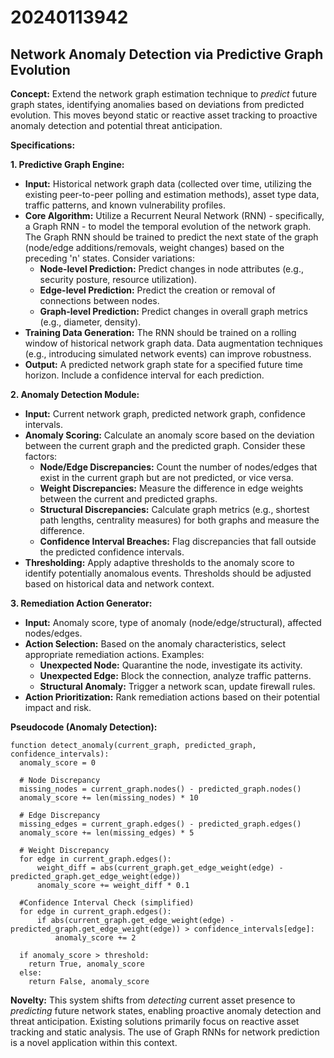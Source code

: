 # 20240113942

## Network Anomaly Detection via Predictive Graph Evolution

**Concept:** Extend the network graph estimation technique to *predict* future graph states, identifying anomalies based on deviations from predicted evolution. This moves beyond static or reactive asset tracking to proactive anomaly detection and potential threat anticipation.

**Specifications:**

**1. Predictive Graph Engine:**

*   **Input:** Historical network graph data (collected over time, utilizing the existing peer-to-peer polling and estimation methods), asset type data, traffic patterns, and known vulnerability profiles.
*   **Core Algorithm:** Utilize a Recurrent Neural Network (RNN) - specifically, a Graph RNN - to model the temporal evolution of the network graph.  The Graph RNN should be trained to predict the next state of the graph (node/edge additions/removals, weight changes) based on the preceding 'n' states.  Consider variations:
    *   **Node-level Prediction:** Predict changes in node attributes (e.g., security posture, resource utilization).
    *   **Edge-level Prediction:** Predict the creation or removal of connections between nodes.
    *   **Graph-level Prediction:** Predict changes in overall graph metrics (e.g., diameter, density).
*   **Training Data Generation:**  The RNN should be trained on a rolling window of historical network graph data. Data augmentation techniques (e.g., introducing simulated network events) can improve robustness.
*   **Output:** A predicted network graph state for a specified future time horizon.  Include a confidence interval for each prediction.

**2. Anomaly Detection Module:**

*   **Input:** Current network graph, predicted network graph, confidence intervals.
*   **Anomaly Scoring:** Calculate an anomaly score based on the deviation between the current graph and the predicted graph.  Consider these factors:
    *   **Node/Edge Discrepancies:** Count the number of nodes/edges that exist in the current graph but are not predicted, or vice versa.
    *   **Weight Discrepancies:** Measure the difference in edge weights between the current and predicted graphs.
    *   **Structural Discrepancies:** Calculate graph metrics (e.g., shortest path lengths, centrality measures) for both graphs and measure the difference.
    *   **Confidence Interval Breaches:** Flag discrepancies that fall outside the predicted confidence intervals.
*   **Thresholding:** Apply adaptive thresholds to the anomaly score to identify potentially anomalous events.  Thresholds should be adjusted based on historical data and network context.

**3. Remediation Action Generator:**

*   **Input:** Anomaly score, type of anomaly (node/edge/structural), affected nodes/edges.
*   **Action Selection:**  Based on the anomaly characteristics, select appropriate remediation actions.  Examples:
    *   **Unexpected Node:** Quarantine the node, investigate its activity.
    *   **Unexpected Edge:** Block the connection, analyze traffic patterns.
    *   **Structural Anomaly:** Trigger a network scan, update firewall rules.
*   **Action Prioritization:** Rank remediation actions based on their potential impact and risk.

**Pseudocode (Anomaly Detection):**

```
function detect_anomaly(current_graph, predicted_graph, confidence_intervals):
  anomaly_score = 0
  
  # Node Discrepancy
  missing_nodes = current_graph.nodes() - predicted_graph.nodes()
  anomaly_score += len(missing_nodes) * 10 
  
  # Edge Discrepancy
  missing_edges = current_graph.edges() - predicted_graph.edges()
  anomaly_score += len(missing_edges) * 5
  
  # Weight Discrepancy
  for edge in current_graph.edges():
      weight_diff = abs(current_graph.get_edge_weight(edge) - predicted_graph.get_edge_weight(edge))
      anomaly_score += weight_diff * 0.1
      
  #Confidence Interval Check (simplified)
  for edge in current_graph.edges():
      if abs(current_graph.get_edge_weight(edge) - predicted_graph.get_edge_weight(edge)) > confidence_intervals[edge]:
          anomaly_score += 2

  if anomaly_score > threshold:
    return True, anomaly_score
  else:
    return False, anomaly_score
```

**Novelty:** This system shifts from *detecting* current asset presence to *predicting* future network states, enabling proactive anomaly detection and threat anticipation. Existing solutions primarily focus on reactive asset tracking and static analysis. The use of Graph RNNs for network prediction is a novel application within this context.